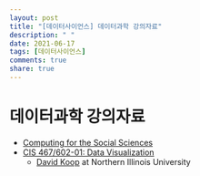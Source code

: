 ```yaml
---
layout: post
title: "[데이터사이언스] 데이터과학 강의자료"
description: " "
date: 2021-06-17
tags: [데이터사이언스]
comments: true
share: true
---
```


# 데이터과학 강의자료

* [Computing for the Social Sciences](https://cfss.uchicago.edu/notes/intro-to-course/)
* [CIS 467/602-01: Data Visualization](http://www.cis.umassd.edu/~dkoop/cis467-2015sp/lectures/lecture22.pdf)
  * [David Koop](http://faculty.cs.niu.edu/~dakoop/#courses) at Northern Illinois University
